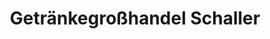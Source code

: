---
title: "Getränkegroßhandel Schaller"
url: /paderborn/getraenkegrosshandel-schaller/
shop: Getränke
---